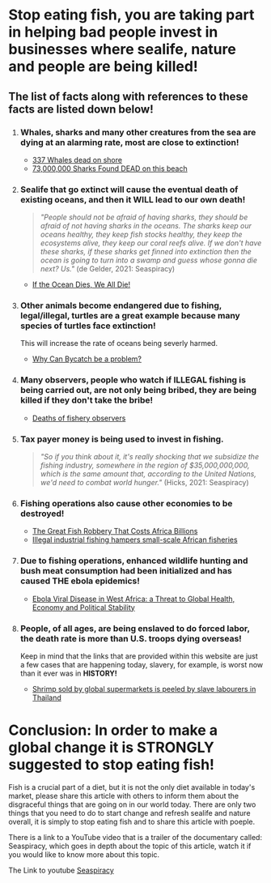 # Stop eating fish, you are taking part in helping bad people invest in businesses where sealife, nature and people are being killed!

## The list of facts along with references to these facts are listed down below!

1. ### Whales, sharks and many other creatures from the sea are dying at an alarming rate, most are close to extinction!
    - [337 Whales dead on shore](https://www.nationalgeographic.com/animals/article/151120-worlds-largest-whale-stranding-sei-chile-animals#:~:text=The%20cause%20of%20the%20massive,sei%20whales%2C%20which%20are%20endangered.)
    - [73,000,000 Sharks Found DEAD on this beach](https://www.youtube.com/watch?v=WeIEaHAXYbo)

2. ### Sealife that go extinct will cause the eventual death of existing oceans, and then it **WILL** lead to our own death!
    > *"People should not be afraid of having sharks, they should be afraid of not having sharks in the oceans. The sharks keep our oceans healthy, they keep fish stocks healthy, they keep the ecosystems alive, they keep our coral reefs alive. If we don't have these sharks, if these sharks get finned into extinction then the ocean is going to turn into a swamp and guess whose gonna die next? Us."* (de Gelder, 2021: Seaspiracy) 
    - [If the Ocean Dies, We All Die!](https://seashepherd.org/2015/09/29/if-the-ocean-dies-we-all-die/) 

3. ### Other animals become endangered due to fishing, legal/illegal, turtles are a great example because many species of turtles face extinction!
    This will increase the rate of oceans being severly harmed. 
    - [Why Can Bycatch be a problem?](https://www.fisheries.noaa.gov/insight/understanding-bycatch#:~:text=Bycatch%20can%20negatively%20affect%20species,prey%20and%20sometimes%20habitat%20damage.)

4. ### Many observers, people who watch if **ILLEGAL** fishing is being carried out, are not only being bribed, they are being killed if they don't take the bribe! 
    - [Deaths of fishery observers](https://www.theguardian.com/environment/2020/may/22/disappearances-danger-and-death-what-is-happening-to-fishery-observers)

5. ### Tax payer money is being used to invest in fishing. 
    > *"So if you think about it, it's really shocking that we subsidize the fishing industry, somewhere in the region of $35,000,000,000, which is the same amount that, according to the United Nations, we'd need to combat world hunger."* (Hicks, 2021: Seaspiracy) 

6. ### Fishing operations also cause other economies to be destroyed!
    - [The Great Fish Robbery That Costs Africa Billions](https://www.cnn.com/2016/07/14/africa/great-fish-robbery#:~:text=Free%2Dfor%2Dall%20crime%20spree&text=West%20Africa%20has%20become%20a,around%202%25%20of%20its%20GDP.)
    - [Illegal industrial fishing hampers small-scale African fisheries](https://news.mongabay.com/2020/02/illegal-industrial-fishing-hampers-small-scale-african-fisheries/)

7. ### Due to fishing operations, enhanced wildlife hunting and bush meat consumption had been initialized and has caused **THE** ebola epidemics!
    - [Ebola Viral Disease in West Africa: a Threat to Global Health, Economy and Political Stability](https://news.mongabay.com/2020/02/illegal-industrial-fishing-hampers-small-scale-african-fisheries/)

8. ### People, of all ages, are being enslaved to do forced labor, the death rate is more than U.S. troops dying overseas!
    Keep in mind that the links that are provided within this website are just a few cases that are happening today, slavery, for example, is worst now than it ever was in **HISTORY!**
    - [Shrimp sold by global supermarkets is peeled by slave labourers in Thailand](https://www.theguardian.com/global-development/2015/dec/14/shrimp-sold-by-global-supermarkets-is-peeled-by-slave-labourers-in-thailand)

# Conclusion: In order to make a global change it is **STRONGLY** suggested to stop eating fish!
Fish is a crucial part of a diet, but it is not the only diet available in today's market, please share this article with others to inform them about the disgraceful things that are going on in our world today. There are only two things that you need to do to start change and refresh sealife and nature overall, it is simply to stop eating fish and to share this article with poeple. 

There is a link to a YouTube video that is a trailer of the documentary called: Seaspiracy, which goes in depth about the topic of this article, watch it if you would like to know more about this topic. 

The Link to youtube [Seaspiracy](https://youtu.be/1Q5CXN7soQg?t=38)

